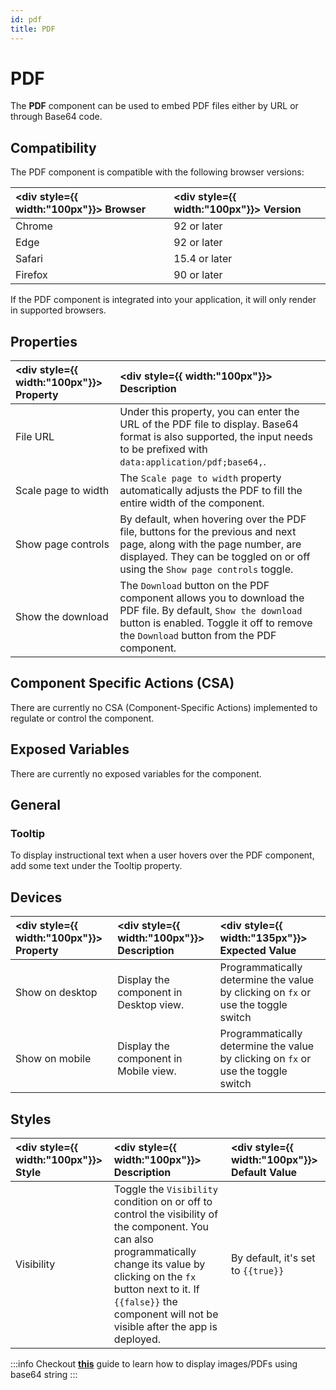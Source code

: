 ```yaml
---
id: pdf
title: PDF
---
```


# PDF

The **PDF** component can be used to embed PDF files either by URL or through Base64 code.

<div>

## Compatibility

The PDF component is compatible with the following browser versions: <br/>

| <div style={{ width:"100px"}}> Browser </div> | <div style={{ width:"100px"}}> Version </div> |
|:--------|:--------------------|
| Chrome  | 92 or later         |
| Edge    | 92 or later         |
| Safari  | 15.4 or later       |
| Firefox | 90 or later         |


If the PDF component is integrated into your application, it will only render in supported browsers.

</div>

<div>

## Properties

| <div style={{ width:"100px"}}> Property </div> | <div style={{ width:"100px"}}> Description </div> |
|:----------- |:------------|
| File URL | Under this property, you can enter the URL of the PDF file to display. Base64 format is also supported, the input needs to be prefixed with `data:application/pdf;base64,`. |
| Scale page to width | The `Scale page to width` property automatically adjusts the PDF to fill the entire width of the component. |
| Show page controls | By default, when hovering over the PDF file, buttons for the previous and next page, along with the page number, are displayed. They can be toggled on or off using the `Show page controls` toggle. |
| Show the download | The `Download` button on the PDF component allows you to download the PDF file. By default, `Show the download` button is enabled. Toggle it off to remove the `Download` button from the PDF component. |

</div>

<div>

## Component Specific Actions (CSA)

There are currently no CSA (Component-Specific Actions) implemented to regulate or control the component.

</div>

<div>

## Exposed Variables

There are currently no exposed variables for the component.

</div>

<div>

## General
### Tooltip

To display instructional text when a user hovers over the PDF component, add some text under the Tooltip property.

</div>

<div>

## Devices

| <div style={{ width:"100px"}}> Property   </div>       | <div style={{ width:"100px"}}>  Description           </div>                    | <div style={{ width:"135px"}}>  Expected Value </div>   |
| :-------------- | :---------------------------------------- | :------------------ |
| Show on desktop | Display the component in Desktop view. | Programmatically determine the value by clicking on `fx` or use the toggle switch |
| Show on mobile  | Display the component in Mobile view.  | Programmatically determine the value by clicking on `fx` or use the toggle switch |

</div>

<div>

## Styles

| <div style={{ width:"100px"}}> Style </div> | <div style={{ width:"100px"}}>  Description </div> | <div style={{ width:"100px"}}> Default Value </div> |
|:------------ |:-------------|:--------- |
| Visibility | Toggle the `Visibility` condition on or off to control the visibility of the component. You can also programmatically change its value by clicking on the `fx` button next to it. If `{{false}}` the component will not be visible after the app is deployed. | By default, it's set to `{{true}}` |

:::info
Checkout **[this](/docs/how-to/loading-image-pdf-from-db)** guide to learn how to display images/PDFs using base64 string
:::

</div>